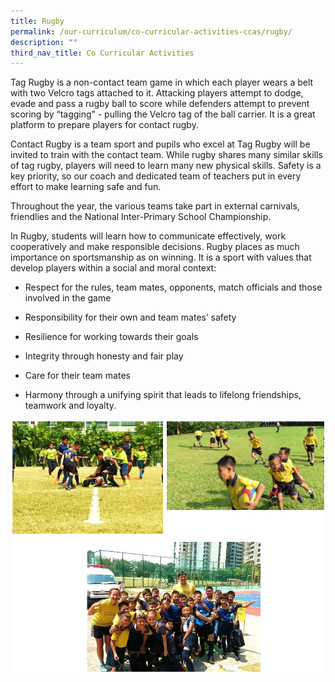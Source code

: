 ```yaml
---
title: Rugby
permalink: /our-curriculum/co-curricular-activities-ccas/rugby/
description: ""
third_nav_title: Co Curricular Activities
---
```

Tag Rugby is a non-contact team game in which each player wears a belt with two Velcro tags attached to it. Attacking players attempt to dodge, evade and pass a rugby ball to score while defenders attempt to prevent scoring by “tagging” - pulling the Velcro tag of the ball carrier. It is a great platform to prepare players for contact rugby. 

Contact Rugby is a team sport and pupils who excel at Tag Rugby will be invited to train with the contact team. While rugby shares many similar skills of tag rugby, players will need to learn many new physical skills. Safety is a key priority, so our coach and dedicated team of teachers put in every effort to make learning safe and fun.

Throughout the year, the various teams take part in external carnivals, friendlies and the National Inter-Primary School Championship.

In Rugby, students will learn how to communicate effectively, work cooperatively and make responsible decisions. Rugby places as much importance on sportsmanship as on winning. It is a sport with values that develop players within a social and moral context: 

* Respect for the rules, team mates, opponents, match officials and those involved in the game

* Responsibility for their own and team mates’ safety

* Resilience for working towards their goals

* Integrity through honesty and fair play
 
* Care for their team mates

* Harmony through a unifying spirit that leads to lifelong friendships, teamwork and loyalty.

![rugby](/images/rugby.png)